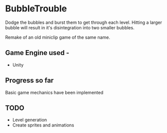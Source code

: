 # BubbleTrouble

Dodge the bubbles and burst them to get through each level.
Hitting a larger bubble will result in it's disintegration into two smaller bubbles.

Remake of an old miniclip game of the same name.

## Game Engine used -

* Unity

## Progress so far
Basic game mechanics have been implemented

## TODO

* Level generation
* Create sprites and animations
